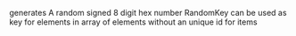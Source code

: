 generates A random signed 8 digit hex number
RandomKey can be used as key for elements in array of elements without an unique id for items
